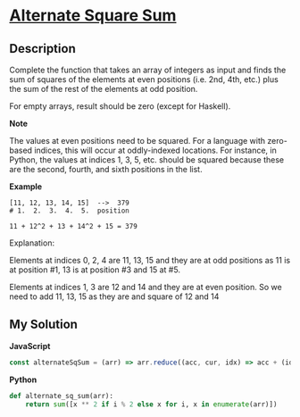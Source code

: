# [Alternate Square Sum](https://www.codewars.com/kata/559d7951ce5e0da654000073)

## Description

Complete the function that takes an array of integers as input and finds the sum of squares of the elements at even positions (i.e. 2nd, 4th, etc.) plus the sum of the rest of the elements at odd position.

For empty arrays, result should be zero (except for Haskell).

**Note**

The values at even positions need to be squared. For a language with zero-based indices, this will occur at oddly-indexed locations. For instance, in Python, the values at indices 1, 3, 5, etc. should be squared because these are the second, fourth, and sixth positions in the list.

**Example**

```
[11, 12, 13, 14, 15]  -->  379
# 1.  2.  3.  4.  5.  position

11 + 12^2 + 13 + 14^2 + 15 = 379
```

Explanation:

Elements at indices 0, 2, 4 are 11, 13, 15 and they are at odd positions as 11 is at position #1, 13 is at position #3 and 15 at #5.

Elements at indices 1, 3 are 12 and 14 and they are at even position. So we need to add 11, 13, 15 as they are and square of 12 and 14

## My Solution

**JavaScript**

```js
const alternateSqSum = (arr) => arr.reduce((acc, cur, idx) => acc + (idx % 2 ? cur ** 2 : cur), 0);
```

**Python**

```py
def alternate_sq_sum(arr):
    return sum([x ** 2 if i % 2 else x for i, x in enumerate(arr)])
```
